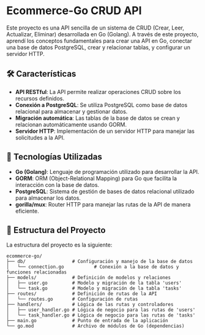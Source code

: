 # Ecommerce-Go CRUD API

Este proyecto es una API sencilla de un sistema de CRUD (Crear, Leer, Actualizar, Eliminar) desarrollada en Go (Golang). A través de este proyecto, aprendí los conceptos fundamentales para crear una API en Go, conectar una base de datos PostgreSQL, crear y relacionar tablas, y configurar un servidor HTTP.

## 🛠️ Características

- **API RESTful**: La API permite realizar operaciones CRUD sobre los recursos definidos.
- **Conexión a PostgreSQL**: Se utiliza PostgreSQL como base de datos relacional para almacenar y gestionar datos.
- **Migración automática**: Las tablas de la base de datos se crean y relacionan automáticamente usando GORM.
- **Servidor HTTP**: Implementación de un servidor HTTP para manejar las solicitudes a la API.

## 🧰 Tecnologías Utilizadas

- **Go (Golang)**: Lenguaje de programación utilizado para desarrollar la API.
- **GORM**: ORM (Object-Relational Mapping) para Go que facilita la interacción con la base de datos.
- **PostgreSQL**: Sistema de gestión de bases de datos relacional utilizado para almacenar los datos.
- **gorilla/mux**: Router HTTP para manejar las rutas de la API de manera eficiente.

## 📁 Estructura del Proyecto

La estructura del proyecto es la siguiente:

```plaintext
ecommerce-go/
├── db/                 # Configuración y manejo de la base de datos
│   └── connection.go           # Conexión a la base de datos y funciones relacionadas
├── models/             # Definición de modelos y relaciones
│   ├── user.go         # Modelo y migración de la tabla 'users'
│   └── task.go         # Modelo y migración de la tabla 'tasks'
├── routes/             # Definición de rutas de la API
│   └── routes.go       # Configuración de rutas
├── handlers/           # Lógica de las rutas y controladores
│   ├── user_handler.go # Lógica de negocio para las rutas de 'users'
│   └── task_handler.go # Lógica de negocio para las rutas de 'tasks'
├── main.go             # Punto de entrada de la aplicación
└── go.mod              # Archivo de módulos de Go (dependencias)
```
